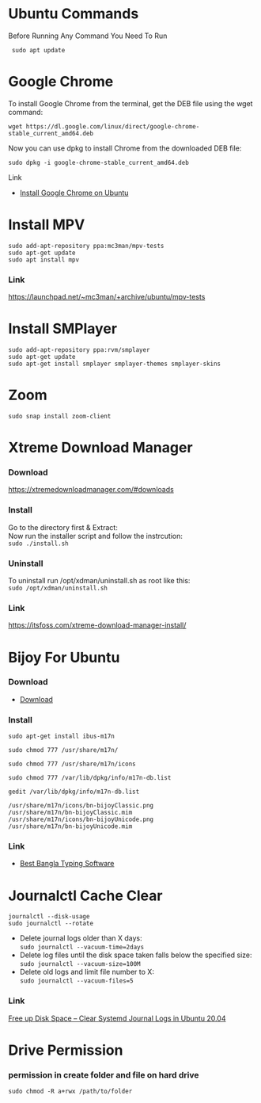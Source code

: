 # Ubuntu Commands

Before Running Any Command You Need To Run

```
 sudo apt update
```
# Google Chrome
To install Google Chrome from the terminal, get the DEB file using the wget command:
```
wget https://dl.google.com/linux/direct/google-chrome-stable_current_amd64.deb
```
Now you can use dpkg to install Chrome from the downloaded DEB file:
```
sudo dpkg -i google-chrome-stable_current_amd64.deb
```
Link
- [Install Google Chrome on Ubuntu](https://itsfoss.com/install-chrome-ubuntu)

# Install MPV

`sudo add-apt-repository ppa:mc3man/mpv-tests`\
`sudo apt-get update`\
`sudo apt install mpv`

### Link

https://launchpad.net/~mc3man/+archive/ubuntu/mpv-tests

# Install SMPlayer

`sudo add-apt-repository ppa:rvm/smplayer`\
 `sudo apt-get update`\
 `sudo apt-get install smplayer smplayer-themes smplayer-skins`

# Zoom

`sudo snap install zoom-client`

# Xtreme Download Manager

### Download

https://xtremedownloadmanager.com/#downloads

### Install

Go to the directory first & Extract: \
 Now run the installer script and follow the instrcution:\
 `sudo ./install.sh`

### Uninstall

To uninstall run /opt/xdman/uninstall.sh as root like this:\
 `sudo /opt/xdman/uninstall.sh`

### Link

https://itsfoss.com/xtreme-download-manager-install/

# Bijoy For Ubuntu

### Download

- [Download](https://www.techtdbangla.com/2020/05/best-bangla-typing-software-bijoy.html)

### Install

```
sudo apt-get install ibus-m17n
```

```
sudo chmod 777 /usr/share/m17n/
```

```
sudo chmod 777 /usr/share/m17n/icons
```

```
sudo chmod 777 /var/lib/dpkg/info/m17n-db.list
```

```
gedit /var/lib/dpkg/info/m17n-db.list
```

```
/usr/share/m17n/icons/bn-bijoyClassic.png
/usr/share/m17n/bn-bijoyClassic.mim
/usr/share/m17n/icons/bn-bijoyUnicode.png
/usr/share/m17n/bn-bijoyUnicode.mim
```

### Link

- [Best Bangla Typing Software](https://www.techtdbangla.com/2020/05/best-bangla-typing-software-bijoy.html)

# Journalctl Cache Clear
`journalctl --disk-usage`\
`sudo journalctl --rotate`
- Delete journal logs older than X days:\
`sudo journalctl --vacuum-time=2days`
- Delete log files until the disk space taken falls below the specified size:\
`sudo journalctl --vacuum-size=100M`
- Delete old logs and limit file number to X:\
`sudo journalctl --vacuum-files=5`


### Link
[Free up Disk Space – Clear Systemd Journal Logs in Ubuntu 20.04](https://ubuntuhandbook.org/index.php/2020/12/clear-systemd-journal-logs-ubuntu/)


# Drive Permission
### permission in create folder and file on hard drive
```
sudo chmod -R a+rwx /path/to/folder
```